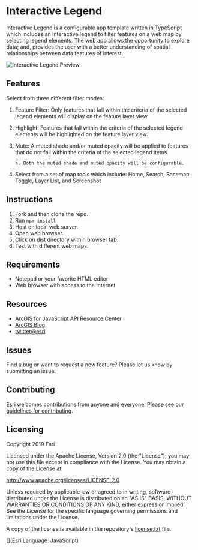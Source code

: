 # Interactive Legend

Interactive Legend is a configurable app template written in TypeScript which includes an interactive legend to filter features on a web map by selecting legend elements. The web app allows the opportunity to explore data; and, provides the user with a better understanding of spatial relationships between data features of interest.

![Interactive Legend Preview](https://github.com/ArcGIS/interactive-legend/blob/master/images/interactive-legend.png)

## Features

Select from three different filter modes:

1. Feature Filter: Only features that fall within the criteria of the selected legend elements will display on the feature layer view.
2. Highlight: Features that fall within the criteria of the selected legend elements will be highlighted on the feature layer view.
3. Mute: A muted shade and/or muted opacity will be applied to features that do not fall within the criteria of the selected legend items.
   
       a. Both the muted shade and muted opacity will be configurable.
4. Select from a set of map tools which include: Home, Search, Basemap Toggle, Layer List, and Screenshot

## Instructions

1. Fork and then clone the repo.
2. Run `npm install`
3. Host on local web server.
4. Open web browser.
5. Click on dist directory within browser tab.
6. Test with different web maps.

## Requirements

- Notepad or your favorite HTML editor
- Web browser with access to the Internet

## Resources

- [ArcGIS for JavaScript API Resource Center](http://help.arcgis.com/en/webapi/javascript/arcgis/index.html)
- [ArcGIS Blog](http://blogs.esri.com/esri/arcgis/)
- [twitter@esri](http://twitter.com/esri)

## Issues

Find a bug or want to request a new feature? Please let us know by submitting an issue.

## Contributing

Esri welcomes contributions from anyone and everyone. Please see our [guidelines for contributing](https://github.com/esri/contributing).

## Licensing

Copyright 2019 Esri

Licensed under the Apache License, Version 2.0 (the "License");
you may not use this file except in compliance with the License.
You may obtain a copy of the License at

http://www.apache.org/licenses/LICENSE-2.0

Unless required by applicable law or agreed to in writing, software
distributed under the License is distributed on an "AS IS" BASIS,
WITHOUT WARRANTIES OR CONDITIONS OF ANY KIND, either express or implied.
See the License for the specific language governing permissions and
limitations under the License.

A copy of the license is available in the repository's [license.txt](https://github.com/ArcGIS/interactive-legend/blob/master/License.txt) file.

[](Esri Language: JavaScript)​
